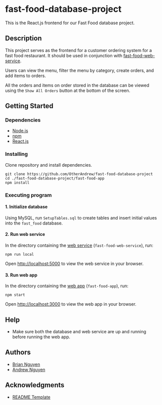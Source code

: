 # fast-food-database-project

This is the React.js frontend for our Fast Food database project.

## Description

This project serves as the frontend for a customer ordering system for a fast food restaurant.
It should be used in conjunction with [fast-food-web-service](https://github.com/OtherAndrew/fast-food-web-service).

Users can view the menu, filter the menu by category, create orders, and add items to orders.

All the orders and items on order stored in the database can be viewed using the `Show All Orders` button at the bottom of the screen.

## Getting Started

### Dependencies

- [Node.js](https://nodejs.org/en)
- [npm](https://www.npmjs.com)
- [React.js](https://react.dev)

### Installing

Clone repository and install dependencies.

```shell
git clone https://github.com/OtherAndrew/fast-food-database-project
cd ./fast-food-database-project/fast-food-app
npm install
```

### Executing program

#### 1. Initialize database

Using MySQL, run `SetupTables.sql` to create tables and insert initial values into the `fast_food` database.

#### 2. Run web service

In the directory containing the [web service](https://github.com/OtherAndrew/fast-food-web-service) (`fast-food-web-service`), run:
   
```shell
npm run local
```

Open [http://localhost:5000](http://localhost:5000) to view the web service in your browser.

#### 3. Run web app

In the directory containing the [web app](https://github.com/OtherAndrew/fast-food-database-project) (`fast-food-app`), run:

```shell
npm start
```

Open [http://localhost:3000](http://localhost:3000) to view the web app in your browser.

## Help

- Make sure both the database and web service are up and running before running the web app. 

## Authors

- [Brian Nguyen](https://github.com/BrianNguyen636)
- [Andrew Nguyen](https://github.com/OtherAndrew)

## Acknowledgments

- [README Template](https://gist.github.com/DomPizzie/7a5ff55ffa9081f2de27c315f5018afc)